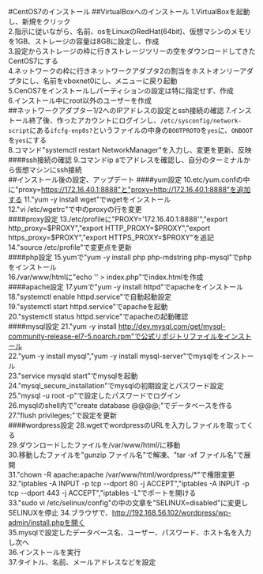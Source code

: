 #CentOS7のインストール
##VirtualBoxへのインストール
1.VirtualBoxを起動し、新規をクリック  
2.指示に従いながら、名前、osをLinuxのRedHat(64bit)、仮想マシンのメモリを1GB、ストレージの容量は8GBに設定し、作成  
3.設定からストレージの枠に行きストレージツリーの空をダウンロードしてきたCentOS7にする  
4.ネットワークの枠に行きネットワークアダプタ2の割当をホストオンリーアダプタにし、名前をvboxnet0にし、メニューに戻り起動  
5.CenOS7をインストールしパーティションの設定は特に指定せず、作成  
6.インストール中にroot以外のユーザーを作成  
##ネットワークアダプター1/2へのIPアドレスの設定とssh接続の確認
7.インストール終了後、作ったアカウントにログインし、`/etc/sysconfig/network-script`にある`ifcfg-enp0s?`というファイルの中身の`BOOTPROTO`を`yes`に、`ONBOOT`を`yes`にする  
8.コマンド"systemctl restart NetworkManager"を入力し、変更を更新、反映  
####ssh接続の確認
9.コマンドip aでアドレスを確認し、自分のターミナルから仮想マシンにssh接続  
##インストール後の設定、アップデート 
####yum設定
10.etc/yum.confの中に"proxy=https://172.16.40.1:8888"と"proxy=http://172.16.40.1:8888"を追加する 
11."yum -y install wget"でwgetをインストール   
12."vi /etc/wgetrc"で中のproxyの行を変更  
####proxy設定
13./etc/profileに"PROXY='172.16.40.1:8888'","export http_proxy=$PROXY","export HTTP_PROXY=$PROXY","export https_proxy=$PROXY","export HTTPS_PROXY=$PROXY"を追記  
14."source /etc/profile"で変更点を更新  
####php設定
15.yumで"yum -y install php php-mdstring php-mysql"でphpをインストール  
16./var/www/htmlに"echo '<?php echo phpinfo(); ?>' > index.php"でindex.htmlを作成  
####apache設定
17.yumで"yum -y install httpd"でapacheをインストール  
18."systemctl enable httpd.service"で自動起動設定  
19."systemctl start httpd.service"でapacheを起動  
20."systemctl status httpd.service"でapacheの起動確認  
####mysql設定
21."yum -y install http://dev.mysql.com/get/mysql-community-release-el7-5.noarch.rpm"で公式リポジトリファイルをインストール  
22."yum -y install mysql","yum -y install mysql-server"でmysqlをインストール  
23."service mysqld start"でmysqlを起動  
24."mysql_secure_installation"でmysqlの初期設定とパスワード設定  
25."mysql -u root -p"で設定したパスワードでログイン  
26.mysqlのshell内で"create database @@@@;"でデータベースを作る  
27."flush privileges;"で設定を更新  
####wordpress設定
28.wgetでwordpressのURLを入力しファイルを取ってくる  
29.ダウンロードしたファイルを/var/www/html/に移動  
30.移動したファイルを"gunzip ファイル名"で解凍、"tar -xf ファイル名"で展開  
31."chown -R apache:apache /var/www/html/wordpress/*"で権限変更  
32."iptables -A INPUT -p tcp --dport 80 -j ACCEPT","iptables -A INPUT -p tcp --dport 443 -j ACCEPT","iptables -L"でポートを開ける  
33."sudo vi /etc/selinux/config"の中の文章を"SELINUX=disabled"に変更しSELINUXを停止
34.ブラウザで、http://192.168.56.102/wordpress/wp-admin/install.phpを開く  
35.mysqlで設定したデータベース名、ユーザー、パスワード、ホスト名を入力し次へ  
36.インストールを実行  
37.タイトル、名前、メールアドレスなどを設定  
